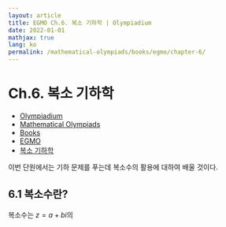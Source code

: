 ```yaml
---
layout: article
title: EGMO Ch.6. 복소 기하학 | Olympiadium
date: 2022-01-01
mathjax: true
lang: ko
permalink: /mathematical-olympiads/books/egmo/chapter-6/
---
```

# Ch.6. 복소 기하학

<ul class="breadcrumb">
	<li><a href="{{ site.baseurl }}/">Olympiadium</a></li> 
	<li><a href="{{ site.baseurl }}/mathematical-olympiads/">Mathematical Olympiads</a></li>
	<li><a href="{{ site.baseurl }}/mathematical-olympiads/books/">Books</a></li>
	<li><a href="{{ site.baseurl }}/mathematical-olympiads/books/egmo/">EGMO</a></li>
	<li><a href="{{ site.baseurl }}/mathematical-olympiads/books/egmo/chapter-6">복소 기하학</a></li>
</ul>

이번 단원에서는 기하 문제를 푸는데 복소수의 활용에 대하여 배울 것이다. 

## 6.1 복소수란?
복소수는 $z=a+bi$의 

